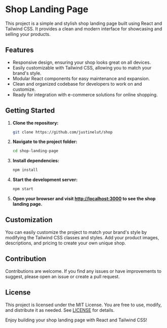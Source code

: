 # Shop Landing Page

This project is a simple and stylish shop landing page built using React and Tailwind CSS. It provides a clean and modern interface for showcasing and selling your products.

## Features

- Responsive design, ensuring your shop looks great on all devices.
- Easily customizable with Tailwind CSS, allowing you to match your brand's style.
- Modular React components for easy maintenance and expansion.
- Clean and organized codebase for developers to work on and customize.
- Ready for integration with e-commerce solutions for online shopping.

## Getting Started

1. **Clone the repository:**

   ```bash
   git clone https://github.com/justinelut/shop
   ```

2. **Navigate to the project folder:**

   ```bash
   cd shop-landing-page
   ```

3. **Install dependencies:**

   ```bash
   npm install
   ```

4. **Start the development server:**

   ```bash
   npm start
   ```

5. **Open your browser and visit [http://localhost:3000](http://localhost:3000) to see the shop landing page.**

## Customization

You can easily customize the project to match your brand's style by modifying the Tailwind CSS classes and styles. Add your product images, descriptions, and pricing to create your own unique shop.

## Contribution

Contributions are welcome. If you find any issues or have improvements to suggest, please open an issue or create a pull request.

## License

This project is licensed under the MIT License. You are free to use, modify, and distribute it as needed. See [LICENSE](LICENSE) for details.

Enjoy building your shop landing page with React and Tailwind CSS!